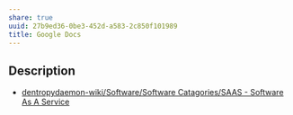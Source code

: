 ```yaml
---
share: true
uuid: 27b9ed36-0be3-452d-a583-2c850f101989
title: Google Docs
---
```

## Description

* [dentropydaemon-wiki/Software/Software Catagories/SAAS - Software As A Service](/undefined)
